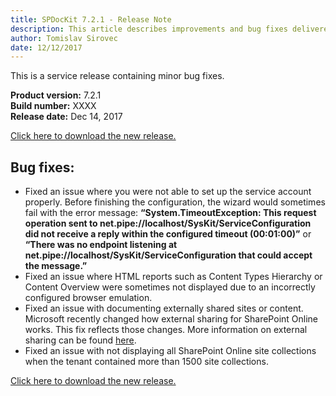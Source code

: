 ```yaml
---
title: SPDocKit 7.2.1 - Release Note
description: This article describes improvements and bug fixes delivered in SPDocKit 7.2.1
author: Tomislav Sirovec
date: 12/12/2017
---
```


This is a service release containing minor bug fixes. 

__Product version:__ 7.2.1   
__Build number:__   XXXX     
__Release date:__ Dec 14, 2017    

[Click here to download the new release.](https://www.spdockit.com/downloads/)

## Bug fixes:

* Fixed an issue where you were not able to set up the service account properly. Before finishing the configuration, the wizard would sometimes fail with the error message: 
__“System.TimeoutException: This request operation sent to net.pipe://localhost/SysKit/ServiceConfiguration did not receive a reply within the configured timeout (00:01:00)”__ or __“There was no endpoint listening at net.pipe://localhost/SysKit/ServiceConfiguration that could accept the message.”__
* Fixed an issue where HTML reports such as Content Types Hierarchy or Content Overview were sometimes not displayed due to an incorrectly configured browser emulation. 
* Fixed an issue with documenting externally shared sites or content. Microsoft recently changed how external sharing for SharePoint Online works. This fix reflects those changes. More information on external sharing can be found [here](https://techcommunity.microsoft.com/t5/OneDrive-Blog/Introducing-a-new-secure-external-sharing-experience/ba-p/112624).
* Fixed an issue with not displaying all SharePoint Online site collections when the tenant contained more than 1500 site collections.

[Click here to download the new release.](https://www.spdockit.com/downloads/)
